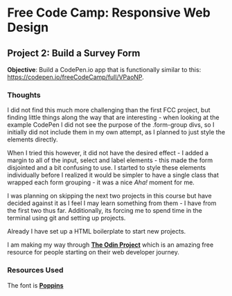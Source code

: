 # Free Code Camp: Responsive Web Design
## Project 2: Build a Survey Form

**Objective**: Build a CodePen.io app that is functionally similar to this: https://codepen.io/freeCodeCamp/full/VPaoNP.

### Thoughts
I did not find this much more challenging than the first FCC project, but finding little things along the way that are interesting - when looking at the example CodePen I did not see the purpose of the .form-group divs, so I initially did not include them in my own attempt, as I planned to just style the elements directly.

When I tried this however, it did not have the desired effect - I added a margin to all of the input, select and label elements - this made the form disjointed and a bit confusing to use. I started to style these elements individually before I realized it would be simpler to have a single class that wrapped each form grouping - it was a nice *Aha!* moment for me.

I was planning on skipping the next two projects in this course but have decided against it as I feel I may learn something from them - I have from the first two thus far. Additionally, its forcing me to spend time in the terminal using git and setting up projects.

Already I have set up a HTML boilerplate to start new projects.

I am making my way through **[The Odin Project](https://www.theodinproject.com/)** which is an amazing free resource for people starting on their web developer journey.

### Resources Used
The font is **[Poppins](https://fonts.google.com/specimen/Poppins)**